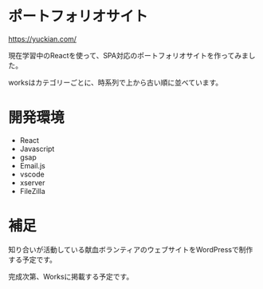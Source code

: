 # ポートフォリオサイト

https://yuckian.com/

現在学習中のReactを使って、SPA対応のポートフォリオサイトを作ってみました。

worksはカテゴリーごとに、時系列で上から古い順に並べています。


# 開発環境

- React
- Javascript
- gsap
- Email.js
- vscode
- xserver
- FileZilla

# 補足

知り合いが活動している献血ボランティアのウェブサイトをWordPressで制作する予定です。

完成次第、Worksに掲載する予定です。
